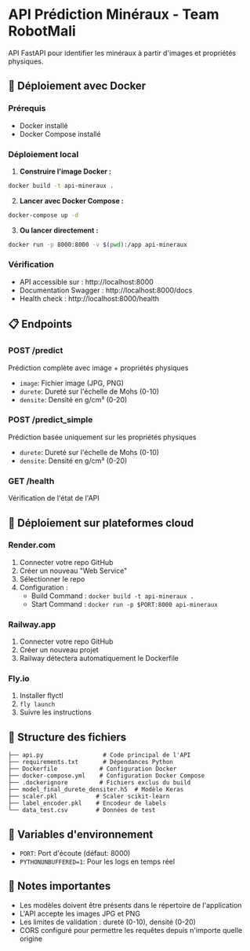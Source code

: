 # API Prédiction Minéraux - Team RobotMali

API FastAPI pour identifier les minéraux à partir d'images et propriétés physiques.

## 🚀 Déploiement avec Docker

### Prérequis
- Docker installé
- Docker Compose installé

### Déploiement local

1. **Construire l'image Docker :**
```bash
docker build -t api-mineraux .
```

2. **Lancer avec Docker Compose :**
```bash
docker-compose up -d
```

3. **Ou lancer directement :**
```bash
docker run -p 8000:8000 -v $(pwd):/app api-mineraux
```

### Vérification
- API accessible sur : http://localhost:8000
- Documentation Swagger : http://localhost:8000/docs
- Health check : http://localhost:8000/health

## 📋 Endpoints

### POST /predict
Prédiction complète avec image + propriétés physiques
- `image`: Fichier image (JPG, PNG)
- `durete`: Dureté sur l'échelle de Mohs (0-10)
- `densite`: Densité en g/cm³ (0-20)

### POST /predict_simple
Prédiction basée uniquement sur les propriétés physiques
- `durete`: Dureté sur l'échelle de Mohs (0-10)
- `densite`: Densité en g/cm³ (0-20)

### GET /health
Vérification de l'état de l'API

## 🐳 Déploiement sur plateformes cloud

### Render.com
1. Connecter votre repo GitHub
2. Créer un nouveau "Web Service"
3. Sélectionner le repo
4. Configuration :
   - Build Command : `docker build -t api-mineraux .`
   - Start Command : `docker run -p $PORT:8000 api-mineraux`

### Railway.app
1. Connecter votre repo GitHub
2. Créer un nouveau projet
3. Railway détectera automatiquement le Dockerfile

### Fly.io
1. Installer flyctl
2. `fly launch`
3. Suivre les instructions

## 📁 Structure des fichiers
```
├── api.py                 # Code principal de l'API
├── requirements.txt       # Dépendances Python
├── Dockerfile            # Configuration Docker
├── docker-compose.yml    # Configuration Docker Compose
├── .dockerignore         # Fichiers exclus du build
├── model_final_durete_densiter.h5  # Modèle Keras
├── scaler.pkl           # Scaler scikit-learn
├── label_encoder.pkl    # Encodeur de labels
└── data_test.csv        # Données de test
```

## 🔧 Variables d'environnement
- `PORT`: Port d'écoute (défaut: 8000)
- `PYTHONUNBUFFERED=1`: Pour les logs en temps réel

## 📝 Notes importantes
- Les modèles doivent être présents dans le répertoire de l'application
- L'API accepte les images JPG et PNG
- Les limites de validation : dureté (0-10), densité (0-20)
- CORS configuré pour permettre les requêtes depuis n'importe quelle origine 